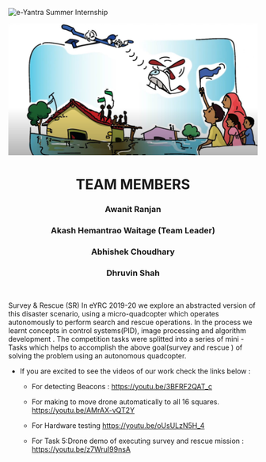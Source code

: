 ![e-Yantra Summer Internship](http://www.e-yantra.org/img/EyantraLogoLarge.png)

<img src="./Eyntra_SR_Theme.png">
<center>
         
# TEAM MEMBERS 

### Awanit Ranjan
### Akash Hemantrao Waitage (Team Leader) 
###  Abhishek Choudhary 
### Dhruvin Shah 
</center>

<br>
<hl>



<p>
Survey &amp; Rescue (SR) In eYRC 2019-20 we explore an abstracted version of this disaster scenario, using a micro-quadcopter which operates autonomously to perform search and rescue operations. In the process we learnt concepts in control systems(PID), image processing and algorithm development . The competition tasks were splitted into a series of mini - Tasks which helps to accomplish the above goal(survey and rescue ) of solving the problem using an autonomous quadcopter.
</p>



+ If you are excited to see the videos of our work check the links below : 

   + For detecting Beacons : https://youtu.be/3BFRF2QAT_c

   + For making to move drone automatically to all 16 squares.   https://youtu.be/AMrAX-vQT2Y

   + For Hardware testing   https://youtu.be/oUsULzN5H_4

   + For Task 5:Drone demo of executing survey and rescue mission :  https://youtu.be/z7WruI99nsA

